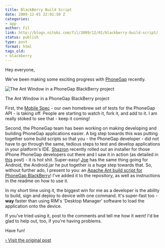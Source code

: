 ```yaml
---
title: BlackBerry Build Script
date: 2009-12-01 22:01:50 Z
categories:
- app
author: Fil
link: http://blogs.nitobi.com/fil/2009/12/01/blackberry-build-script/
status: publish
type: post
format: html
tags_old:
- blackberry
---
```


Hey everyone,

We've been making some exciting progress with [PhoneGap](http://www.phonegap.com) recently.

![The Ant Window in a PhoneGap BlackBerry project](http://www.nitobi.com/fil/bb/ec_ant.jpg)

The Ant Window in a PhoneGap BlackBerry project

First, the [Mobile Spec](http://github.com/filmaj/mobile-spec) - our own homebrew set of tests for the PhoneGap API - is taking off. People are starting to watch it, fork it, and add to it. I am really stoked to see that - keep it coming!

Second, the PhoneGap team has been working on making developing and building PhoneGap applications easier. A big step towards this was putting together some build scripts so that you - the PhoneGap developer - did not have to go through the same, tedious steps to test and develop applications in your platform's IDE. [Shazron](http://blogs.nitobi.com/shazron) recently rolled out an installer for those iPhone PhoneGap developers out there and I saw it in action (as detailed in [this](http://blogs.nitobi.com/shazron/2009/11/24/phonegap-mobile-spec-tests-on-iphone/) post) - it is hot shit. Super-easy! [Joe](http://blogs.nitobi.com/joe) has the same thing going for Android, the Android.jar he put together is a huge step towards that. So, without further ado, I present to you: an [Apache Ant build script for PhoneGap BlackBerry](http://github.com/filmaj/phonegap/commit/1868917a2c0e4bcaa75a8c24faf0ffb5ca8ffa11)! I've added it to the repository, as well as instructions in the readme on how to use it.

In my short time using it, the biggest win for me as a developer is the ability to build, sign and deploy to device with one command. It's super-fast too - **way** faster than using RIM's 'Desktop Manager' software to load the application onto the device.

If you've tried using it, post to the comments and tell me how it went! I'd be glad to help out, too, if you're having problems.

Have fun!

[› Visit the original post](http://blogs.nitobi.com/fil/2009/12/01/blackberry-build-script/)
